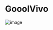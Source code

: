 # GooolVivo

![image](https://github.com/DmitriMAI/GooolVivo/assets/106885046/9e0be9f6-c365-4462-8e79-f0f8fcca3a1e)
